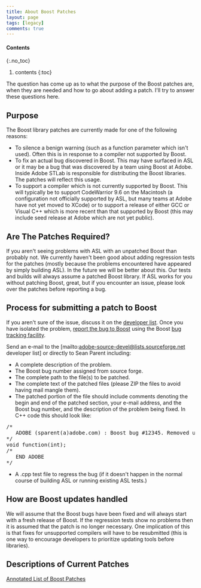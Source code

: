 ```yaml
---
title: About Boost Patches
layout: page
tags: [legacy]
comments: true
---
```

#### Contents
{:.no_toc}
1. contents
{:toc}

The question has come up as to what the purpose of the Boost patches are, when they are needed and how to go about adding a patch. I'll try to answer these questions here.

## Purpose

The Boost library patches are currently made for one of the following reasons:

* To silence a benign warning (such as a function parameter which isn't used). Often this is in response to a compiler not supported by Boost.
* To fix an actual bug discovered in Boost. This may have surfaced in ASL or it may be a bug that was discovered by a team using Boost at Adobe. Inside Adobe STLab is responsible for distributing the Boost libraries. The patches will reflect this usage.
* To support a compiler which is not currently supported by Boost. This will typically be to support CodeWarrior 9.6 on the Macintosh (a configuration not officially supported by ASL, but many teams at Adobe have not yet moved to XCode) or to support a release of either GCC or Visual C++ which is more recent than that supported by Boost (this may include seed release at Adobe which are not yet public).

## Are The Patches Required?

If you aren't seeing problems with ASL with an unpatched Boost than probably not. We currently haven't been good about adding regression tests for the patches (mostly because the problems encountered have appeared by simply building ASL). In the future we will be better about this. Our tests and builds will always assume a patched Boost library. If ASL works for you without patching Boost, great, but if you encounter an issue, please look over the patches before reporting a bug.

## Process for submitting a patch to Boost

If you aren't sure of the issue, discuss it on the [developer list](mailto:adobe-source-devel@lists.sourceforge.net). Once you have isolated the problem, [report the bug to Boost](http://www.boost.org/development/bugs.html) using the Boost [bug tracking facility](http://svn.boost.org/trac/boost/report).

Send an e-mail to the [mailto:adobe-source-devel@lists.sourceforge.net developer list] or directly to Sean Parent including:

* A complete description of the problem.
* The Boost bug number assigned from source forge.
* The complete path to the file(s) to be patched.
* The complete text of the patched files (please ZIP the files to avoid having mail mangle them).
* The patched portion of the file should include comments denoting the begin and end of the patched section, your e-mail address, and the Boost bug number, and the description of the problem being fixed. In C++ code this should look like:
<pre>
/*
   ADOBE (sparent(a)adobe.com) : Boost bug #12345. Removed unused parameter names to silence warnings.
*/
void function(int);
/*
   END ADOBE
*/
</pre>
* A .cpp test file to regress the bug (if it doesn't happen in the normal course of building ASL or running existing ASL tests.)

## How are Boost updates handled

We will assume that the Boost bugs have been fixed and will always start with a fresh release of Boost. If the regression tests show no problems then it is assumed that the patch is no longer necessary. One implication of this is that fixes for unsupported compilers will have to be resubmitted (this is one way to encourage developers to prioritize updating tools before libraries).

## Descriptions of Current Patches

[Annotated List of Boost Patches](annotated-list-of-boost-patches)
